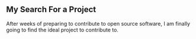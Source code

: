 ## My Search For a Project 

After weeks of preparing to contribute to open source software, I am finally going to find the ideal project to contribute to.
